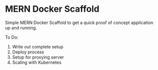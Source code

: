 # MERN Docker Scaffold

Simple MERN Docker Scaffold to get a quick proof of concept application up and running.

To Do:

1. Write out complete setup
2. Deploy process
3. Setup for proxying server
4. Scaling with Kubernetes

